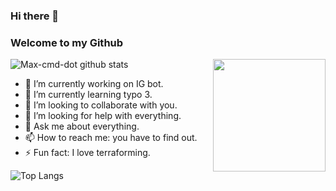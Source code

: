 ### Hi there 👋
### Welcome to my Github

![Max-cmd-dot github stats](https://github-readme-stats.vercel.app/api?username=Max-cmd-dot&show_icons=true&theme=dark)
<img align="right" alt="" src="https://github.githubassets.com/images/modules/site/social-cards/github-social.png" height="180" />

- 🔭 I’m currently working on IG bot.
- 🌱 I’m currently learning typo 3.
- 👯 I’m looking to collaborate with you.
- 🤔 I’m looking for help with everything.
- 💬 Ask me about everything.
- 📫 How to reach me: you have to find out.
- ⚡ Fun fact: I love terraforming.



![Top Langs](https://github-readme-stats.vercel.app/api/top-langs/?username=anuraghazra&layout=compact)
